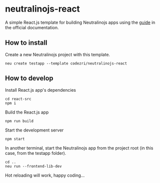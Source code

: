 # neutralinojs-react

A simple React.js template for building Neutralinojs apps using the [guide](https://github.com/codezri/neutralinojs-react) in the official documentation.

## How to install

Create a new Neutralinojs project with this template.

```
neu create testapp --template codezri/neutralinojs-react
```

## How to develop

Install React.js app's dependencies

```
cd react-src
npm i
```

Build the React.js app

```
npm run build
```

Start the development server

```
npm start
```

In another terminal, start the Neutralinojs app from the project root (in this case, from the testapp folder).

```
cd ..
neu run --frontend-lib-dev
```

Hot reloading will work, happy coding...
